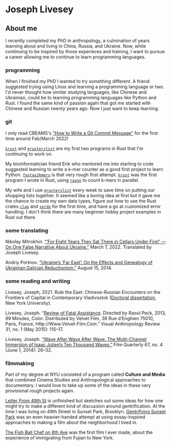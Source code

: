 # Joseph Livesey
## About me    

I recently completed my PhD in anthropology, a culmination of years learning about and living in China, Russia, and Ukraine. Now, while continuing to be inspired by those experieces and training, I want to pursue a career allowing me to continue to learn programming languages.    

### programming    

When I finished my PhD I wanted to try something different. A friend suggested trying using Linux and learning a programming language or two. I'd never thought how similar studying languages, like Chinese and Ukrainian, could be to learning programming languages like Python and Rust. I found the same kind of passion again that got me started with Chinese and Russian twenty years ago. Now I just want to keep learning.    

### git    

I only read CBEAMS's ["How to Write a Git Commit Message"](https://cbea.ms/git-commit/) for the first time around Feb/March 2022!    

[`krust`](https://github.com/suchapalaver/krust) and [`grusterylist`](https://github.com/suchapalaver/grusterylist) are my first two programs in Rust that I'm continuing to work on.     

My bioinformatician friend Erik who mentored me into starting to code suggested learning to write a k-mer counter as a good first project to learn Python. [`fastas2kmers`](https://github.com/suchapalaver/fastas2kmers) is that very rough first attempt. [`krust`](https://github.com/suchapalaver/krust) was the first program I wrote in Rust, using [`rayon`](https://crates.io/crates/rayon) to count k-mers in parallel.   

My wife and I use [`grusterylist`](https://github.com/suchapalaver/grusterylist) every week to save time on putting our shopping lists together. It seemed like a boring idea at first but it gave me the chance to create my own data types, figure out how to use the Rust crates [`clap`](https://crates.io/crates/clap) and [`serde`](https://crates.io/crates/serde) for the first time, and have a go at customized error handling. I don't think there are many beginner hobby project examples in Rust out there.

### some translating

Nikolay Mitrokhin. [“‘For Eight Years They Sat There in Cellars Under Fire!’ — On One False Narrative About Ukraine.”](https://jordanrussiacenter.org/news/on-donbass-and-what-some-of-my-russian-facebook-friends-think/) March 7, 2022. Translated by Joseph Livesey.

Andriy Portnov. [“Ukraine’s ‘Far East’: On the Effects and Genealogy of Ukrainian Galician Reductionism.”](https://jordanrussiacenter.org/news/ukraines-far-east-effects-genealogy-ukrainian-galician-reductionism/) August 15, 2014.

### some reading and writing

Livesey, Joseph, 2021. Rule the East: Chinese-Russian Encounters on the Frontiers of Capital in Contemporary Vladivostok ([Doctoral dissertation](https://www.proquest.com/openview/c30e921af78cd93167cf8e049137a7b2/1?pq-origsite=gscholar&cbl=18750&diss=y), New York University).    

Livesey, Joseph. “[Review of Fatal Assistance](https://doi.org/10.1111/var.12054). Directed by Raoul Peck, 2013, 99 Minutes, Color. Distributed by Velvet Film, 36 Rue d’Enghien 75010, Paris, France, Http://Www.Velvet-Film.Com.” Visual Anthropology Review 31, no. 1 (May 2015): 115–17.

Livesey, Joseph. [“Wave After Wave After Wave: The Multi-Channel Immersion of Isaac Julien’s Ten Thousand Waves.”](https://doi.org/10.1525/fq.2014.67.4.26) Film Quarterly 67, no. 4 (June 1, 2014): 26–32.

### filmmaking

Part of my degree at NYU consisted of a program called **Culture and Media** that combined Cinema Studies and Anthropological approaches to documentary. I would love to take up some of the ideas in these very provisional rough projects again.    

[Letter From 49th St](https://youtu.be/IGGbIMNZnAA) is unfinished but sketches out some ideas for how one might try to make a different kind of discussion around gentrification. At the time I was living on 49th Street in Sunset Park, Brooklyn. [Gentrifying Sunset Park](https://youtu.be/CF3yfkleAow) was an even heavier-handed attempt at using essay-inspired approaches to making a film about the neighborhood I lived in.   

[The Fish Ball Chef on 8th Ave](https://youtu.be/CFG-Up1gzw4) was the first film I ever made, about the experience of immigrating from Fujian to New York.    

